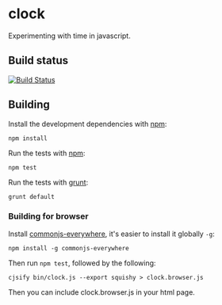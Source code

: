clock
=====

Experimenting with time in javascript.

## Build status

[![Build Status](https://api.travis-ci.org/SimonRichardson/clock.png)](https://travis-ci.org/SimonRichardson/clock)

## Building

Install the development dependencies with [npm](https://npmjs.org/):

    npm install

Run the tests with [npm](https://npmjs.org/):

    npm test

Run the tests with [grunt](http://gruntjs.com/):

    grunt default

### Building for browser

Install [commonjs-everywhere](), it's easier to install it globally ```-g```:

    npm install -g commonjs-everywhere

Then run ```npm test```, followed by the following:

    cjsify bin/clock.js --export squishy > clock.browser.js

Then you can include clock.browser.js in your html page.
